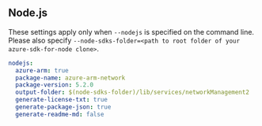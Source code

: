 ## Node.js

These settings apply only when `--nodejs` is specified on the command line.
Please also specify `--node-sdks-folder=<path to root folder of your azure-sdk-for-node clone>`.

``` yaml $(nodejs)
nodejs:
  azure-arm: true
  package-name: azure-arm-network
  package-version: 5.2.0
  output-folder: $(node-sdks-folder)/lib/services/networkManagement2
  generate-license-txt: true
  generate-package-json: true
  generate-readme-md: false
```

